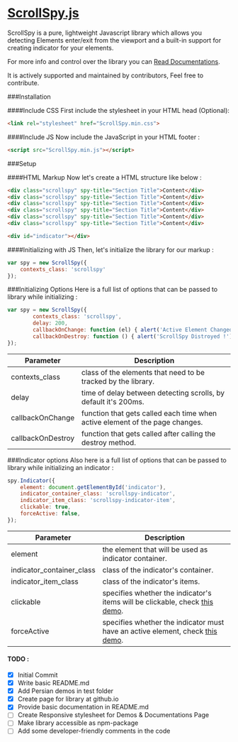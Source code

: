 # [ScrollSpy.js](https://erfanmola.github.io/ScrollSpy.js/)
ScrollSpy is a pure, lightweight Javascript library which allows you detecting Elements enter/exit from the viewport and a built-in support for creating indicator for your elements.

For more info and control over the library you can [Read Documentations](https://erfanmola.github.io/ScrollSpy.js/).

It is actively supported and maintained by contributors, Feel free to contribute.

###Installation

####Include CSS
First include the stylesheet in your HTML head (Optional):
```html
<link rel="stylesheet" href="ScrollSpy.min.css">
```

####Include JS
Now include the JavaScript in your HTML footer :
```html
<script src="ScrollSpy.min.js"></script>
```


###Setup

####HTML Markup
Now let's create a HTML structure like below : 
```html
<div class="scrollspy" spy-title="Section Title">Content</div>
<div class="scrollspy" spy-title="Section Title">Content</div>
<div class="scrollspy" spy-title="Section Title">Content</div>
<div class="scrollspy" spy-title="Section Title">Content</div>
<div class="scrollspy" spy-title="Section Title">Content</div>
<div class="scrollspy" spy-title="Section Title">Content</div>

<div id="indicator"></div>
```

####Initializing with JS
Then, let's initialize the library for our markup :
```js
var spy = new ScrollSpy({
    contexts_class: 'scrollspy'
});
```

###Initializing Options
Here is a full list of options that can be passed to library while initializing :
```js
var spy = new ScrollSpy({
        contexts_class: 'scrollspy',
        delay: 200,
        callbackOnChange: function (el) { alert('Active Element Changed'); },
        callbackOnDestroy: function () { alert('ScrollSpy Distroyed !'); }
});
```

| Parameter | Description |
|-----------|-------------|
|contexts_class|class of the elements that need to be tracked by the library.|
|delay|time of delay between detecting scrolls, by default it's 200ms.|
|callbackOnChange|function that gets called each time when active element of the page changes.|
|callbackOnDestroy|function that gets called after calling the destroy method.|


###Indicator options
Also here is a full list of options that can be passed to library while initializing an indicator :
```js
spy.Indicator({
    element: document.getElementById('indicator'),
    indicator_container_class: 'scrollspy-indicator',
    indicator_item_class: 'scrollspy-indicator-item',
    clickable: true,
    forceActive: false,
});
```

| Parameter | Description |
|-----------|-------------|
| element | the element that will be used as indicator container. |
| indicator_container_class | class of the indicator's container. |
| indicator_item_class | class of the indicator's items. |
| clickable | specifies whether the indicator's items will be clickable, check [this demo](https://github.com/erfanmola/ScrollSpy.js/tree/master/test/EN/Demo%201). |
| forceActive | specifies whether the indicator must have an active element, check [this demo](https://github.com/erfanmola/ScrollSpy.js/tree/master/test/EN/Demo%202). |

#### TODO :
- [x] Initial Commit
- [x] Write basic README.md
- [x] Add Persian demos in test folder
- [x] Create page for library at github.io
- [x] Provide basic documentation in README.md
- [ ] Create Responsive stylesheet for Demos & Documentations Page
- [ ] Make library accessible as npm-package
- [ ] Add some developer-friendly comments in the code